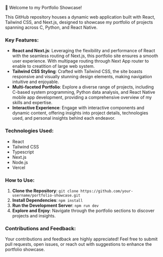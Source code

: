 🚀 Welcome to my Portfolio Showcase!

This GitHub repository houses a dynamic web application built with React, Tailwind CSS, and Next.js, designed to showcase my portfolio of projects spanning across C, Python, and React Native.

### Key Features:
- **React and Next.js**: Leveraging the flexibility and performance of React with the seamless routing of Next.js, this portfolio site ensures a smooth user experience. With multipage routing through Next App router to enable to creatition of large web system.
- **Tailwind CSS Styling**: Crafted with Tailwind CSS, the site boasts responsive and visually stunning design elements, making navigation intuitive and enjoyable.
- **Multi-faceted Portfolio**: Explore a diverse range of projects, including C-based system programming, Python data analysis, and React Native mobile app development, providing a comprehensive overview of my skills and expertise.
- **Interactive Experience**: Engage with interactive components and dynamic content, offering insights into project details, technologies used, and personal insights behind each endeavor.

### Technologies Used:
- React
- Tailwind CSS
- Typescript
- Next.js
- Node.js
- Vercel

### How to Use:
1. **Clone the Repository**: `git clone https://github.com/your-username/portfolio-showcase.git`
2. **Install Dependencies**: `npm install`
3. **Run the Development Server**: `npm run dev`
4. **Explore and Enjoy**: Navigate through the portfolio sections to discover projects and insights.

### Contributions and Feedback:
Your contributions and feedback are highly appreciated! Feel free to submit pull requests, open issues, or reach out with suggestions to enhance the portfolio showcase.

